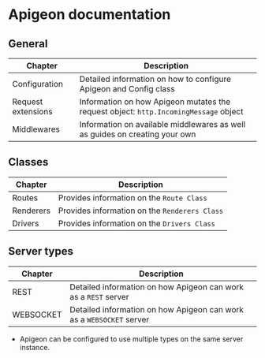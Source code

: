 # Apigeon documentation

## General

Chapter            | Description
------------------ | ------------------------------------------------------------------------------------
Configuration      | Detailed information on how to configure Apigeon and Config class
Request extensions | Information on how Apigeon mutates the request object: `http.IncomingMessage` object
Middlewares        | Information on available middlewares as well as guides on creating your own

## Classes

Chapter   | Description
--------- | ---------------------------------------------
Routes    | Provides information on the `Route Class`
Renderers | Provides information on the `Renderers Class`
Drivers   | Provides information on the `Drivers Class`

## Server types

Chapter   | Description
--------- | --------------------------------------------------------------------
REST      | Detailed information on how Apigeon can work as a `REST` server
WEBSOCKET | Detailed information on how Apigeon can work as a `WEBSOCKET` server

- Apigeon can be configured to use multiple types on the same server instance.
